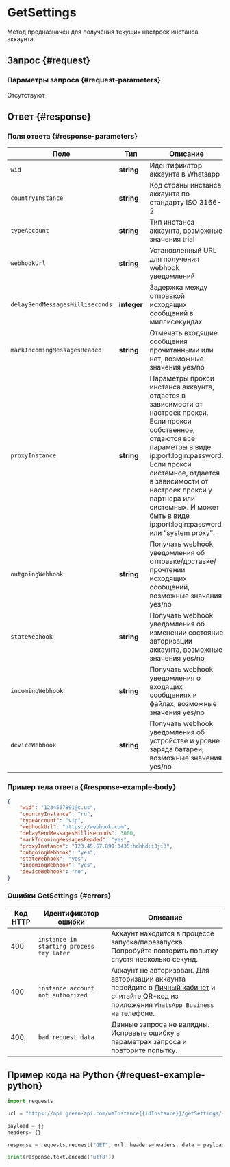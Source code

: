 # GetSettings

Метод предназначен для получения текущих настроек инстанса аккаунта.

## Запрос {#request}

### Параметры запроса {#request-parameters}

Отсутствуют

## Ответ {#response}

### Поля ответа {#response-parameters}

Поле | Тип |  Описание
----- | ----- | ----- 
`wid` | **string** | Идентификатор аккаунта в Whatsapp
`countryInstance` | **string** | Код страны инстанса аккаунта по стандарту ISO 3166-2
`typeAccount` | **string** | Тип инстанса аккаунта, возможные значения trial || production || vip;
`webhookUrl` | **string** | Установленный URL для получения webhook уведомлений
`delaySendMessagesMilliseconds` | **integer** | Задержка между отправкой исходящих сообщений в миллисекундах
`markIncomingMessagesReaded` | **string** | Отмечать входящие сообщения прочитанными или нет, возможные значения yes/no
`proxyInstance` | **string** | Параметры прокси инстанса аккаунта, отдается в зависимости от настроек прокси. Если прокси собственное, отдаются все параметры в виде ip:port:login:password. Если прокси системное, отдается в зависимости от настроек прокси у партнера или системных. И может быть в виде  ip:port:login:password или “system proxy”.
`outgoingWebhook` | **string** | Получать webhook уведомления об отправке/доставке/прочтении исходящих сообщений, возможные значения yes/no
`stateWebhook` | **string** | Получать webhook уведомления об изменении состояние авторизации аккаунта, возможные значения yes/no
`incomingWebhook` | **string** | Получать webhook уведомления о входящих сообщениях и файлах, возможные значения yes/no
`deviceWebhook` | **string** | Получать webhook уведомления об устройстве и уровне заряда батареи, возможные значения yes/no

### Пример тела ответа {#response-example-body}

```json
{
    "wid": "1234567891@c.us", 
    "countryInstance": "ru",
    "typeAccount": "vip",
    "webhookUrl": "https://webhook.com",
    "delaySendMessagesMilliseconds": 3000,
    "markIncomingMessagesReaded": "yes",
    "proxyInstance": "123.45.67.891:3435:hdhhd:i3ji3",
    "outgoingWebhook": "yes",
    "stateWebhook": "yes",
    "incomingWebhook": "yes",
    "deviceWebhook": "no",
}
```

### Ошибки GetSettings {#errors}

Код HTTP | Идентификатор ошибки | Описание
----- | ----- | -----
400 | `instance in starting process try later` | Аккаунт находится в процессе запуска/перезапуска. Попробуйте повторить попытку спустя несколько секунд.
400 | `instance account not authorized` | Аккаунт не авторизован. Для авторизации аккаунта перейдите в [Личный кабинет](https://cabinet.green-api.com) и считайте QR-код из приложения `WhatsApp Business` на телефоне.
400 | `bad request data` | Данные запроса не валидны. Исправьте ошибку в параметрах запроса и повторите попытку.

## Пример кода на Python  {#request-example-python}

```python
import requests

url = "https://api.green-api.com/waInstance{{idInstance}}/getSettings/{{apiTokenInstance}}"

payload = {}
headers= {}

response = requests.request("GET", url, headers=headers, data = payload)

print(response.text.encode('utf8'))
```